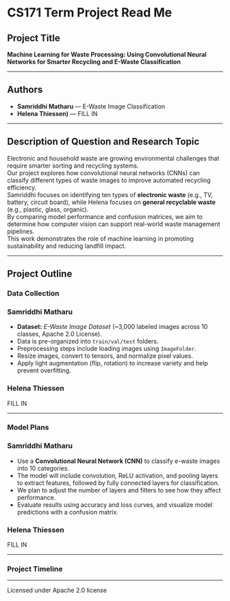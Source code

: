 # CS171 Term Project Read Me

## Project Title
**Machine Learning for Waste Processing: Using Convolutional Neural Networks for Smarter Recycling and E-Waste Classification**

---

## Authors
- **Samriddhi Matharu** — E-Waste Image Classification  
- **Helena Thiessen)** — FILL IN 

---
## Description of Question and Research Topic
Electronic and household waste are growing environmental challenges that require smarter sorting and recycling systems.  
Our project explores how convolutional neural networks (CNNs) can classify different types of waste images to improve automated recycling efficiency.  
Samriddhi focuses on identifying ten types of **electronic waste** (e.g., TV, battery, circuit board), while Helena focuses on **general recyclable waste** (e.g., plastic, glass, organic).  
By comparing model performance and confusion matrices, we aim to determine how computer vision can support real-world waste management pipelines.  
This work demonstrates the role of machine learning in promoting sustainability and reducing landfill impact.

---
## Project Outline

### Data Collection

### Samriddhi Matharu
- **Dataset:** *E-Waste Image Dataset* (~3,000 labeled images across 10 classes, Apache 2.0 License).  
- Data is pre-organized into `train/val/test` folders.  
- Preprocessing steps include loading images using `ImageFolder`.  
- Resize images, convert to tensors, and normalize pixel values.  
- Apply light augmentation (flip, rotation) to increase variety and help prevent overfitting.

### Helena Thiessen
FILL IN

---

### Model Plans

### Samriddhi Matharu
- Use a **Convolutional Neural Network (CNN)** to classify e-waste images into 10 categories.  
- The model will include convolution, ReLU activation, and pooling layers to extract features, followed by fully connected layers for classification.  
- We plan to adjust the number of layers and filters to see how they affect performance.  
- Evaluate results using accuracy and loss curves, and visualize model predictions with a confusion matrix.

### Helena Thiessen
FILL IN

---

### Project Timeline

---
Licensed under Apache 2.0 license

